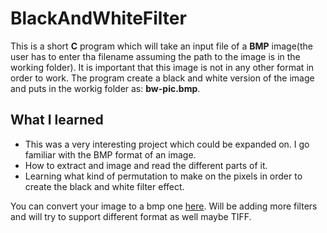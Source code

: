 # BlackAndWhiteFilter

This is a short **C** program which will take an input file of a **BMP** image(the user has to enter tha filename assuming the path to the image is in the  working folder). It is important that this image is not in any other format in order to work. The program create a black and white version of the image and puts in the workig folder as: **bw-pic.bmp**.

## What I learned
  - This was a very interesting project which could be expanded on. I go familiar with the BMP format of an image. 
  - How to extract and image and read the different parts of it.
  - Learning what kind of permutation to make on the pixels in order to create the black and white filter effect.

You can convert your image to a bmp one [here](https://convertimage.net/convert-a-picture/to-bmp/?s=jpg-to-bmp&i=20211007-003416-hmssg). Will be adding more filters and will try to support different format as well maybe TIFF.
